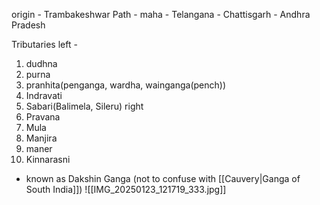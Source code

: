 origin - Trambakeshwar
Path - maha - Telangana - Chattisgarh - Andhra Pradesh

Tributaries
left - 
1. dudhna
2. purna
3. pranhita(penganga, wardha, wainganga(pench))
4. Indravati
5. Sabari(Balimela, Sileru)
right
1. Pravana
2. Mula 
3. Manjira
4. maner
5. Kinnarasni

- known as Dakshin Ganga (not to confuse with [[Cauvery|Ganga of South India]])
![[IMG_20250123_121719_333.jpg]]